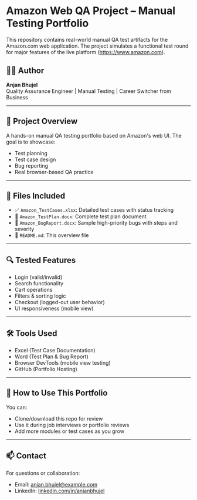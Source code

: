 
# Amazon Web QA Project – Manual Testing Portfolio

This repository contains real-world manual QA test artifacts for the Amazon.com web application. 
The project simulates a functional test round for major features of the live platform (https://www.amazon.com).

## 👨‍💻 Author
**Anjan Bhujel**  
Quality Assurance Engineer | Manual Testing | Career Switcher from Business

---

## 📌 Project Overview
A hands-on manual QA testing portfolio based on Amazon's web UI. The goal is to showcase:
- Test planning
- Test case design
- Bug reporting
- Real browser-based QA practice

---

## 📁 Files Included
- ✅ `Amazon_TestCases.xlsx`: Detailed test cases with status tracking
- 🧠 `Amazon_TestPlan.docx`: Complete test plan document
- 🐞 `Amazon_BugReport.docx`: Sample high-priority bugs with steps and severity
- 📘 `README.md`: This overview file

---

## 🔍 Tested Features
- Login (valid/invalid)
- Search functionality
- Cart operations
- Filters & sorting logic
- Checkout (logged-out user behavior)
- UI responsiveness (mobile view)

---

## 🛠️ Tools Used
- Excel (Test Case Documentation)
- Word (Test Plan & Bug Report)
- Browser DevTools (mobile view testing)
- GitHub (Portfolio Hosting)

---

## 🚀 How to Use This Portfolio
You can:
- Clone/download this repo for review
- Use it during job interviews or portfolio reviews
- Add more modules or test cases as you grow

---

## 📫 Contact
For questions or collaboration:
- Email: anjan.bhujel@example.com
- LinkedIn: [linkedin.com/in/anjanbhujel](https://linkedin.com/in/anjanbhujel)
